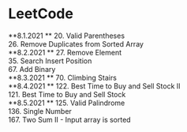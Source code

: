 # LeetCode  
**8.1.2021  **
20. Valid Parentheses  
26. Remove Duplicates from Sorted Array  
**8.2.2021  **
27. Remove Element  
35. Search Insert Position  
67. Add Binary  
**8.3.2021  **
70. Climbing Stairs  
**8.4.2021  **
122. Best Time to Buy and Sell Stock II  
121. Best Time to Buy and Sell Stock  
**8.5.2021  **
125. Valid Palindrome  
136. Single Number  
167. Two Sum II - Input array is sorted  

